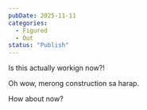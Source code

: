 ```yaml
---
pubDate: 2025-11-11
categories:
  - Figured
  - Out
status: "Publish"
---
```

Is this actually workign now?!


Oh wow, merong construction sa harap.

How about now?
